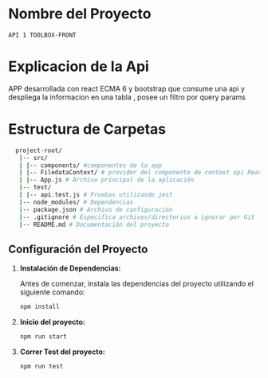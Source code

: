 # Nombre del Proyecto
    API 1 TOOLBOX-FRONT

# Explicacion de la Api

   APP desarrollada con react ECMA 6 y bootstrap que consume una api y despliega la informacion en una tabla , posee un filtro por query params

# Estructura de Carpetas
 ```bash
   project-root/
    |-- src/
    | |-- components/ #componentes de la app
    | |-- FiledataContext/ # provider del componente de context api React
    | |-- App.js # Archivo principal de la aplicación 
    |-- test/
    | |-- api.test.js # Pruebas utilizando jest
    |-- node_modules/ # Dependencias 
    |-- package.json # Archivo de configuración
    |-- .gitignore # Especifica archivos/directorios a ignorar por Git
    |-- README.md # Documentación del proyecto
```
## Configuración del Proyecto

1. **Instalación de Dependencias:**

   Antes de comenzar, instala las dependencias del proyecto utilizando el siguiente comando:

   ```bash
   npm install

2. **Inicio del proyecto:**
   
   ```bash
   npm run start

3. **Correr Test del proyecto:**
   
   ```bash
   npm run test